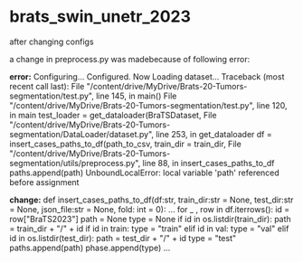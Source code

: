 # brats_swin_unetr_2023


after changing configs

a change in preprocess.py was madebecause of following error:

**error:**
Configuring...
Configured. Now Loading dataset...
Traceback (most recent call last):
  File "/content/drive/MyDrive/Brats-20-Tumors-segmentation/test.py", line 145, in <module>
    main()
  File "/content/drive/MyDrive/Brats-20-Tumors-segmentation/test.py", line 120, in main
    test_loader = get_dataloader(BraTSDataset,
  File "/content/drive/MyDrive/Brats-20-Tumors-segmentation/DataLoader/dataset.py", line 253, in get_dataloader
    df = insert_cases_paths_to_df(path_to_csv, train_dir = train_dir, 
  File "/content/drive/MyDrive/Brats-20-Tumors-segmentation/utils/preprocess.py", line 88, in insert_cases_paths_to_df
    paths.append(path)
UnboundLocalError: local variable 'path' referenced before assignment

**change:**
def insert_cases_paths_to_df(df:str, 
                             train_dir:str = None, 
                             test_dir:str = None, 
                             json_file:str = None, 
                             fold: int = 0):
    ...
    for _ , row in df.iterrows():
        id = row["BraTS2023"]
        path = None
        type = None
        if id in os.listdir(train_dir):
            path = train_dir + "/" + id
            if id in train:
                type = "train"
            elif id in val:
                type = "val"
        elif id in os.listdir(test_dir):
            path = test_dir + "/" + id
            type = "test"
        paths.append(path)
        phase.append(type)
    ...
